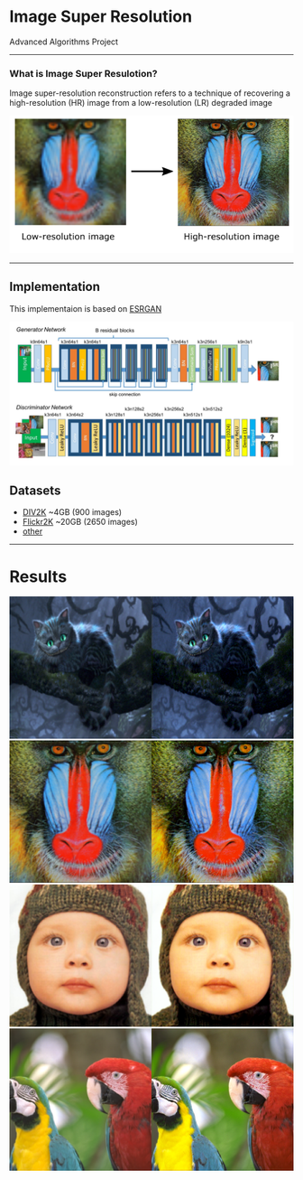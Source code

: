 # Image Super Resolution

Advanced Algorithms Project

---

### What is Image Super Resulotion?

Image super-resolution reconstruction refers to a technique of recovering a high-resolution (HR) image from a low-resolution (LR) degraded image

![Transform your low-resolution images to high-resolution images](Presentation/images/sisr.png)

---

## Implementation

This implementaion is based on [ESRGAN](https://arxiv.org/abs/1809.00219)

![SRGAN Architechture](Presentation/images/srgan-arch.png)

## Datasets
- [DIV2K](https://data.vision.ee.ethz.ch/cvl/DIV2K/) ~4GB (900 images)
- [Flickr2K](https://cv.snu.ac.kr/research/EDSR/Flickr2K.tar) ~20GB (2650 images)
- [other](https://drive.google.com/drive/folders/1A6lzGeQrFMxPqJehK9s37ce-tPDj20mD)

---

# Results

![](Results/sr-cat.png)
![](Results/sr-baboon.png)
![](Results/sr-baby.png)
![](Results/sr-birds.png)

